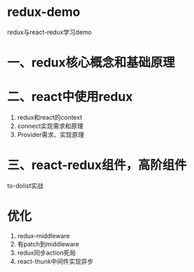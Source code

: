 # redux-demo
redux与react-redux学习demo

# 一、redux核心概念和基础原理
# 二、react中使用redux
1. redux和react的context
2. connect实现需求和原理
3. Provider需求、实现原理
# 三、react-redux组件，高阶组件
to-dolist实战
# 优化
1. redux-middleware
2. 有patch到middleware
3. redux同步action死局
4. react-thunk中间件实现异步
